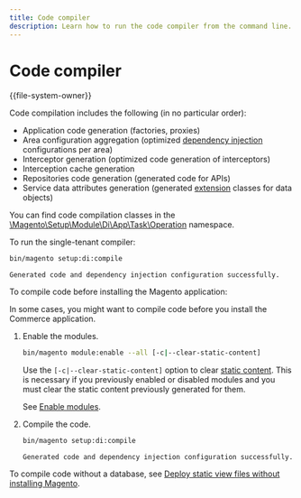 ```yaml
---
title: Code compiler
description: Learn how to run the code compiler from the command line.
---
```


# Code compiler

{{file-system-owner}}

Code compilation includes the following (in no particular order):

- Application code generation (factories, proxies)
- Area configuration aggregation (optimized [dependency injection](https://glossary.magento.com/dependency-injection) configurations per area)
- Interceptor generation (optimized code generation of interceptors)
- Interception cache generation
- Repositories code generation (generated code for APIs)
- Service data attributes generation (generated [extension](https://glossary.magento.com/extension) classes for data objects)

You can find code compilation classes in the [\Magento\Setup\Module\Di\App\Task\Operation][operation] namespace.

To run the single-tenant compiler:

```bash
bin/magento setup:di:compile
```

```terminal
Generated code and dependency injection configuration successfully.
```

To compile code before installing the Magento application:

In some cases, you might want to compile code before you install the Commerce application.

1. Enable the modules.

   ```bash
   bin/magento module:enable --all [-c|--clear-static-content]
   ```

   Use the `[-c|--clear-static-content]` option to clear [static content](https://glossary.magento.com/static-content). This is necessary if you previously enabled or disabled modules and you must clear the static content previously generated for them.

   See [Enable modules](https://devdocs.magento.com/guides/v2.4/install-gde/install/cli/install-cli-subcommands-enable.html).

1. Compile the code.

   ```bash
   bin/magento setup:di:compile
   ```

   ```terminal
   Generated code and dependency injection configuration successfully.
   ```

To compile code without a database, see [Deploy static view files without installing Magento](../cli/static-view-file-deployment.md).

<!-- link definitions -->

[operation]: https://github.com/magento/magento2/blob/2.4/setup/src/Magento/Setup/Module/Di/App/Task/Operation
